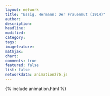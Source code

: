 ```yaml
---
layout: network
title: "Essig, Hermann: Der Frauenmut (1914)"
author:
description:
headline:
modified:
category:
tags:
imagefeature: 
mathjax: 
chart: 
comments: true
featured: false
list: false
networkdata: animation276.js
---
```

{% include animation.html %}
